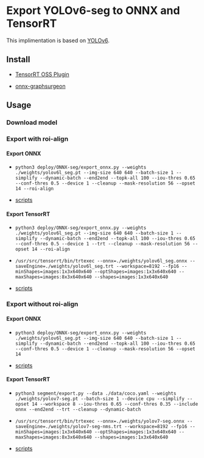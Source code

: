 # Export YOLOv6-seg to ONNX and TensorRT

This implimentation is based on [YOLOv6](https://github.com/meituan/YOLOv6/tree/yolov6-seg).

## Install

- [TensorRT OSS Plugin](https://github.com/hiennguyen9874/TensorRT)

- [onnx-graphsurgeon](https://github.com/NVIDIA/TensorRT/tree/main/tools/onnx-graphsurgeon)

## Usage

### Download model

### Export with roi-align

#### Export ONNX

- `python3 deploy/ONNX-seg/export_onnx.py --weights ./weights/yolov6l_seg.pt --img-size 640 640 --batch-size 1 --simplify --dynamic-batch --end2end --topk-all 100 --iou-thres 0.65 --conf-thres 0.5 --device 1 --cleanup --mask-resolution 56 --opset 14 --roi-align`

- [scripts](notebooks/Yolov7onnx_mask-roialign.ipynb)

#### Export TensorRT

- `python3 deploy/ONNX-seg/export_onnx.py --weights ./weights/yolov6l_seg.pt --img-size 640 640 --batch-size 1 --simplify --dynamic-batch --end2end --topk-all 100 --iou-thres 0.65 --conf-thres 0.5 --device 1 --trt --cleanup --mask-resolution 56 --opset 14 --roi-align`

- `/usr/src/tensorrt/bin/trtexec --onnx=./weights/yolov6l_seg.onnx --saveEngine=./weights/yolov6l_seg.trt --workspace=8192 --fp16 --minShapes=images:1x3x640x640 --optShapes=images:1x3x640x640 --maxShapes=images:8x3x640x640 --shapes=images:1x3x640x640`

- [scripts](notebooks/YOLOv7trt_mask-roialign.ipynb)

### Export without roi-align

#### Export ONNX

- `python3 deploy/ONNX-seg/export_onnx.py --weights ./weights/yolov6l_seg.pt --img-size 640 640 --batch-size 1 --simplify --dynamic-batch --end2end --topk-all 100 --iou-thres 0.65 --conf-thres 0.5 --device 1 --cleanup --mask-resolution 56 --opset 14`

- [scripts](notebooks/Yolov7onnx_mask.ipynb)

#### Export TensorRT

- `python3 segment/export.py --data ./data/coco.yaml --weights ./weights/yolov7-seg.pt --batch-size 1 --device cpu --simplify --opset 14 --workspace 8 --iou-thres 0.65 --conf-thres 0.35 --include onnx --end2end --trt --cleanup --dynamic-batch`

- `/usr/src/tensorrt/bin/trtexec --onnx=./weights/yolov7-seg.onnx --saveEngine=./weights/yolov7-seg-nms.trt --workspace=8192 --fp16 --minShapes=images:1x3x640x640 --optShapes=images:1x3x640x640 --maxShapes=images:8x3x640x640 --shapes=images:1x3x640x640`

- [scripts](notebooks/YOLOv7trt_mask.ipynb)
